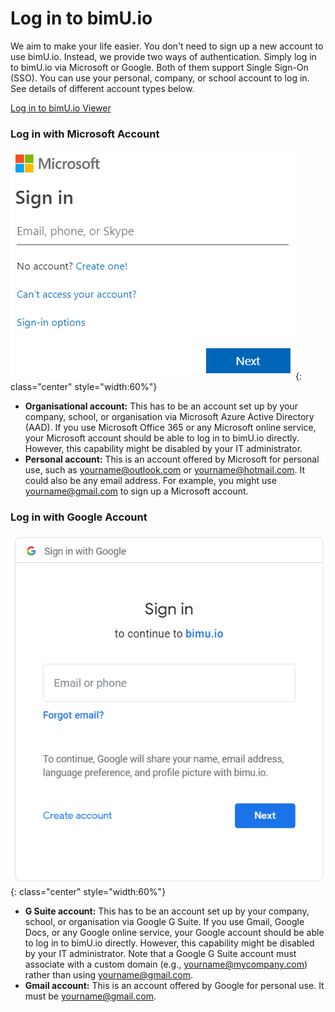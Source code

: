 # Log in to bimU.io
We aim to make your life easier. You don't need to sign up a new account to use bimU.io. Instead, we provide two ways of authentication. Simply log in to bimU.io via Microsoft or Google. Both of them support Single Sign-On (SSO). You can use your personal, company, or school account to log in. See details of different account types below.

<a href="https://viewer.bimu.io/" target="_blank" class="button center">Log in to bimU.io Viewer</a>

### Log in with Microsoft Account
![Screenshot](../images/azuread.png){: class="center" style="width:60%"}

- **Organisational account:** This has to be an account set up by your company, school, or organisation via Microsoft Azure Active Directory (AAD). If you use Microsoft Office 365 or any Microsoft online service, your Microsoft account should be able to log in to bimU.io directly. However, this capability might be disabled by your IT administrator.
- **Personal account:** This is an account offered by Microsoft for personal use, such as yourname@outlook.com or yourname@hotmail.com. It could also be any email address. For example, you might use yourname@gmail.com to sign up a Microsoft account.

### Log in with Google Account
![Screenshot](../images/googleoauth.png){: class="center" style="width:60%"}

* **G Suite account:** This has to be an account set up by your company, school, or organisation via Google G Suite. If you use Gmail, Google Docs, or any Google online service, your Google account should be able to log in to bimU.io directly. However, this capability might be disabled by your IT administrator. Note that a Google G Suite account must associate with a custom domain (e.g., yourname@mycompany.com) rather than using yourname@gmail.com. 
* **Gmail account:** This is an account offered by Google for personal use. It must be yourname@gmail.com.